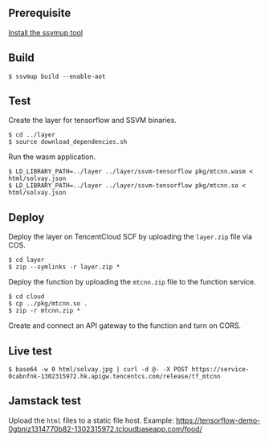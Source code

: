 
## Prerequisite

[Install the ssvmup tool](https://www.secondstate.io/articles/ssvmup/)

## Build

```
$ ssvmup build --enable-aot
```

## Test

Create the layer for tensorflow and SSVM binaries.

```
$ cd ../layer
$ source download_dependencies.sh
```

Run the wasm application.

```
$ LD_LIBRARY_PATH=../layer ../layer/ssvm-tensorflow pkg/mtcnn.wasm < html/solvay.json
$ LD_LIBRARY_PATH=../layer ../layer/ssvm-tensorflow pkg/mtcnn.so < html/solvay.json
```

## Deploy

Deploy the layer on TencentCloud SCF by uploading the `layer.zip` file via COS.

```
$ cd layer
$ zip --symlinks -r layer.zip *
```

Deploy the function by uploading the `mtcnn.zip` file to the function service.

```
$ cd cloud
$ cp ../pkg/mtcnn.so .
$ zip -r mtcnn.zip *
```

Create and connect an API gateway to the function and turn on CORS.

## Live test

```
$ base64 -w 0 html/solvay.jpg | curl -d @- -X POST https://service-0cabnfnk-1302315972.hk.apigw.tencentcs.com/release/tf_mtcnn
```

## Jamstack test

Upload the `html` files to a static file host. Example: https://tensorflow-demo-0gbniz1314770b82-1302315972.tcloudbaseapp.com/food/


